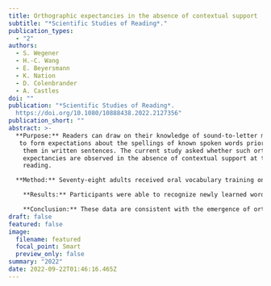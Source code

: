 ```yaml
---
title: Orthographic expectancies in the absence of contextual support
subtitle: "*Scientific Studies of Reading*."
publication_types:
  - "2"
authors:
  - S. Wegener
  - H.-C. Wang
  - E. Beyersmann
  - K. Nation
  - D. Colenbrander
  - A. Castles
doi: ""
publication: "*Scientific Studies of Reading*.
  https://doi.org/10.1080/10888438.2022.2127356"
publication_short: ""
abstract: >-
  **Purpose:** Readers can draw on their knowledge of sound-to-letter mappings
   to form expectations about the spellings of known spoken words prior to seeing
    them in written sentences. The current study asked whether such orthographic
    expectancies are observed in the absence of contextual support at the point of
    reading.

  **Method:** Seventy-eight adults received oral vocabulary training on 16 novel words over two days, while another set of 16 items was untrained. Following training, participants saw both trained and untrained novel words in print for the first time within a lexical recognition task. Half of the items had spellings that were predictable from their pronunciations (e.g., *nesh*), while the remainder had spellings that were less predictable from their pronunciations (e.g., *koyb*).

    **Results:** Participants were able to recognize newly learned words, and lexical recognition latencies displayed clear evidence of orthographic expectancies, as evidenced by a larger effect of spelling predictability for orally trained than untrained items.

    **Conclusion:** These data are consistent with the emergence of orthographic expectancies even when written words are first encountered in isolation.
draft: false
featured: false
image:
  filename: featured
  focal_point: Smart
  preview_only: false
summary: "2022"
date: 2022-09-22T01:46:16.465Z
---
```

